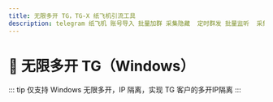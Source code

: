 ```yaml
---
title: 无限多开 TG，TG-X 纸飞机引流工具
description: telegram 纸飞机 账号导入 批量加群 采集隐藏  定时群发 批量监听  采集可见 批量私信 批量转发 群发 飞机群发 飞机引流
---
```


# 🌈 无限多开 TG（Windows）

::: tip
仅支持 Windows
无限多开，IP 隔离，实现 TG 客户的多开IP隔离
:::

<VideoLink type="无限多开"  />
